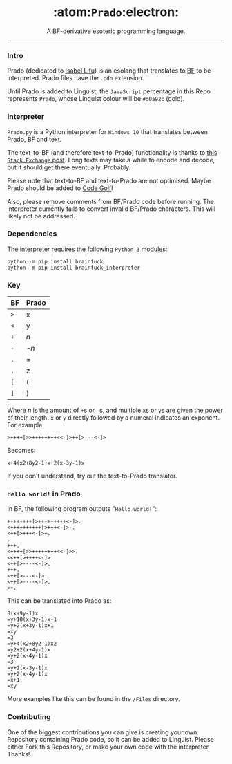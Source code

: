 <h1 align="center">:atom:<code>Prado</code>:electron:</h1>
<p align="center">A BF-derivative esoteric programming language.</p>

---
### Intro
Prado (dedicated to [Isabel Lifu](https://github.com/Isabel-Lifu-211207-XPrado)) is an esolang that translates to [BF](https://en.wikipedia.org/wiki/Brainfuck) to be interpreted. Prado files have the `.pdn` extension.

Until Prado is added to Linguist, the `JavaScript` percentage in this Repo represents `Prado`, whose Linguist colour will be `#d0a92c` (gold).

### Interpreter
`Prado.py` is a Python interpreter for `Windows 10` that translates between Prado, BF and text.

The text-to-BF (and therefore text-to-Prado) functionality is thanks to [this `Stack Exchange` post](https://codereview.stackexchange.com/questions/179492/text-to-brainfuck-translator). Long texts may take a while to encode and decode, but it should get there eventually. Probably.

Please note that text-to-BF and text-to-Prado are not optimised. Maybe Prado should be added to [Code Golf](https://code.golf)!

Also, please remove comments from BF/Prado code before running. The interpreter currently fails to convert invalid BF/Prado characters. This will likely not be addressed.

### Dependencies
The interpreter requires the following `Python 3` modules:
```
python -m pip install brainfuck
python -m pip install brainfuck_interpreter
```

### Key
BF | Prado
--- | ---
`>` | x
`<` | y
`+` | _n_
`-` | -_n_
`.` | =
`,` | z
`[` | (
`]` | )

Where _n_ is the amount of `+`s or `-`s, and multiple `x`s or `y`s are given the power of their length. `x` or `y` directly followed by a numeral indicates an exponent. For example:
```brainfuck
>++++[>>++++++++<<-]>++[>---<-]>
```
Becomes:
```
x+4(x2+8y2-1)x+2(x-3y-1)x
```
If you don't understand, try out the text-to-Prado translator.

### `Hello world!` in Prado
In BF, the following program outputs "`Hello world!`":
```brainfuck
++++++++[>+++++++++<-]>.
<++++++++++[>+++<-]>-.
<++[>+++<-]>+.
.
+++.
<++++[>>++++++++<<-]>>.
<<++[>++++<-]>.
<++[>----<-]>.
+++.
<++[>---<-]>.
<++[>----<-]>.
>+.
```
This can be translated into Prado as:
```
8(x+9y-1)x
=y+10(x+3y-1)x-1
=y+2(x+3y-1)x+1
=xy
=3
=y+4(x2+8y2-1)x2
=y2+2(x+4y-1)x
=y+2(x-4y-1)x
=3
=y+2(x-3y-1)x
=y+2(x-4y-1)x
=x+1
=xy
```
More examples like this can be found in the `/Files` directory.

### Contributing
One of the biggest contributions you can give is creating your own Repository containing Prado code, so it can be added to Linguist. Please either Fork this Repository, or make your own code with the interpreter. Thanks!
